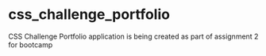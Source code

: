 # css_challenge_portfolio
CSS Challenge  Portfolio application is being created as part of assignment 2 for bootcamp
